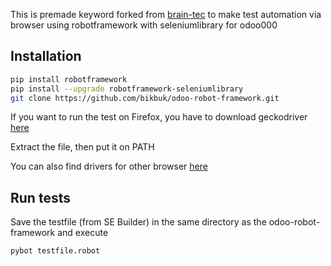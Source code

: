 This is premade keyword forked from [brain-tec](https://github.com/brain-tec) 
to make test automation via browser using robotframework with seleniumlibrary for odoo000

## Installation

```bash
pip install robotframework
pip install --upgrade robotframework-seleniumlibrary
git clone https://github.com/bikbuk/odoo-robot-framework.git
```
If you want to run the test on Firefox, you have to download geckodriver [here](https://github.com/mozilla/geckodriver/releases)

Extract the file, then put it on PATH


You can also find drivers for other browser [here](https://www.seleniumhq.org/download/)

## Run tests

Save the testfile (from SE Builder) in the same directory as the odoo-robot-framework and execute
```bash
pybot testfile.robot
```
